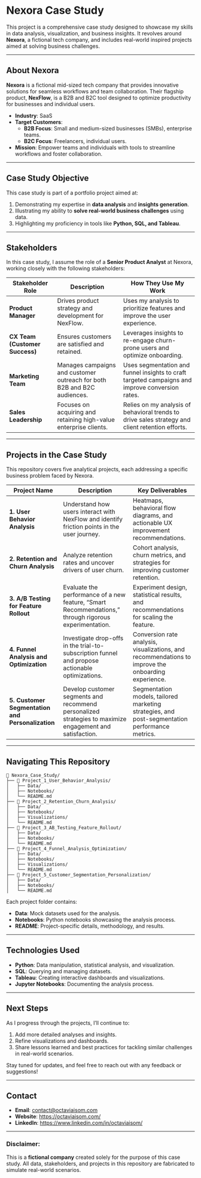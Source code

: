 # Nexora Case Study

This project is a comprehensive case study designed to showcase my skills in data analysis, visualization, and business insights. It revolves around **Nexora**, a fictional tech company, and includes real-world inspired projects aimed at solving business challenges.

---

## **About Nexora**

**Nexora** is a fictional mid-sized tech company that provides innovative solutions for seamless workflows and team collaboration. Their flagship product, **NexFlow**, is a B2B and B2C tool designed to optimize productivity for businesses and individual users.

- **Industry**: SaaS
- **Target Customers**: 
  - **B2B Focus**: Small and medium-sized businesses (SMBs), enterprise teams.
  - **B2C Focus**: Freelancers, individual users.
- **Mission**: Empower teams and individuals with tools to streamline workflows and foster collaboration.

---

## **Case Study Objective**

This case study is part of a portfolio project aimed at:
1. Demonstrating my expertise in **data analysis** and **insights generation**.
2. Illustrating my ability to **solve real-world business challenges** using data.
3. Highlighting my proficiency in tools like **Python, SQL, and Tableau**.



---

## **Stakeholders**

In this case study, I assume the role of a **Senior Product Analyst** at Nexora, working closely with the following stakeholders:

| **Stakeholder Role**         | **Description**                                                                                   | **How They Use My Work**                                                                                   |
|-------------------------------|---------------------------------------------------------------------------------------------------|------------------------------------------------------------------------------------------------------------|
| **Product Manager**           | Drives product strategy and development for NexFlow.                                             | Uses my analysis to prioritize features and improve the user experience.                                   |
| **CX Team (Customer Success)**| Ensures customers are satisfied and retained.                                                    | Leverages insights to re-engage churn-prone users and optimize onboarding.                                 |
| **Marketing Team**            | Manages campaigns and customer outreach for both B2B and B2C audiences.                         | Uses segmentation and funnel insights to craft targeted campaigns and improve conversion rates.            |
| **Sales Leadership**          | Focuses on acquiring and retaining high-value enterprise clients.                                | Relies on my analysis of behavioral trends to drive sales strategy and client retention efforts.           |

---

## **Projects in the Case Study**

This repository covers five analytical projects, each addressing a specific business problem faced by Nexora.

| **Project Name**                     | **Description**                                                                                           | **Key Deliverables**                                                                                     |
|--------------------------------------|-----------------------------------------------------------------------------------------------------------|-----------------------------------------------------------------------------------------------------------|
| **1. User Behavior Analysis**        | Understand how users interact with NexFlow and identify friction points in the user journey.              | Heatmaps, behavioral flow diagrams, and actionable UX improvement recommendations.                        |
| **2. Retention and Churn Analysis**  | Analyze retention rates and uncover drivers of user churn.                                                | Cohort analysis, churn metrics, and strategies for improving customer retention.                          |
| **3. A/B Testing for Feature Rollout**| Evaluate the performance of a new feature, “Smart Recommendations,” through rigorous experimentation.    | Experiment design, statistical results, and recommendations for scaling the feature.                      |
| **4. Funnel Analysis and Optimization**| Investigate drop-offs in the trial-to-subscription funnel and propose actionable optimizations.           | Conversion rate analysis, visualizations, and recommendations to improve the onboarding experience.       |
| **5. Customer Segmentation and Personalization**| Develop customer segments and recommend personalized strategies to maximize engagement and satisfaction.| Segmentation models, tailored marketing strategies, and post-segmentation performance metrics.            |

---

## **Navigating This Repository**
```
📂 Nexora_Case_Study/
├── 📂 Project_1_User_Behavior_Analysis/
│   ├── Data/
│   ├── Notebooks/
│   └── README.md
├── 📂 Project_2_Retention_Churn_Analysis/
│   ├── Data/
│   ├── Notebooks/
│   ├── Visualizations/
│   └── README.md
├── 📂 Project_3_AB_Testing_Feature_Rollout/
│   ├── Data/
│   ├── Notebooks/
│   └── README.md
├── 📂 Project_4_Funnel_Analysis_Optimization/
│   ├── Data/
│   ├── Notebooks/
│   ├── Visualizations/
│   └── README.md
├── 📂 Project_5_Customer_Segmentation_Personalization/
│   ├── Data/
│   ├── Notebooks/
│   └── README.md
```
Each project folder contains:
- **Data**: Mock datasets used for the analysis.
- **Notebooks**: Python notebooks showcasing the analysis process.
- **README**: Project-specific details, methodology, and results.

---

## **Technologies Used**

- **Python**: Data manipulation, statistical analysis, and visualization.
- **SQL**: Querying and managing datasets.
- **Tableau**: Creating interactive dashboards and visualizations.
- **Jupyter Notebooks**: Documenting the analysis process.

---

## **Next Steps**

As I progress through the projects, I’ll continue to:
1. Add more detailed analyses and insights.
2. Refine visualizations and dashboards.
3. Share lessons learned and best practices for tackling similar challenges in real-world scenarios.

Stay tuned for updates, and feel free to reach out with any feedback or suggestions!

---

## **Contact**

- **Email**: contact@octaviaisom.com
- **Website**: https://octaviaisom.com/
- **LinkedIn**: https://www.linkedin.com/in/octaviaisom/

---

### **Disclaimer**: 
This is a **fictional company** created solely for the purpose of this case study. All data, stakeholders, and projects in this repository are fabricated to simulate real-world scenarios.










